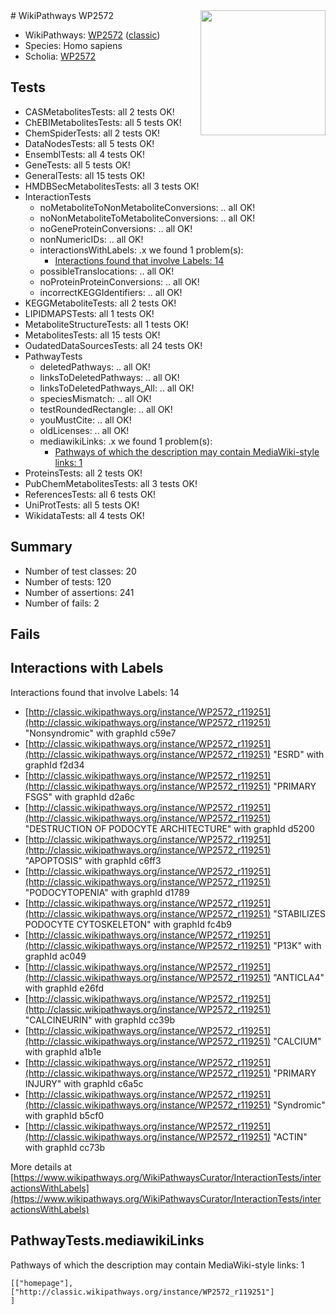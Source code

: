 <img style="float: right; width: 200px" src="https://upload.wikimedia.org/wikipedia/commons/thumb/8/83/Wplogo_with_text_500.png/640px-Wplogo_with_text_500.png" />
# WikiPathways WP2572

* WikiPathways: [WP2572](https://wikipathways.org/pathways/WP2572) ([classic](https://classic.wikipathways.org/instance/WP2572))
* Species: Homo sapiens
* Scholia: [WP2572](https://scholia.toolforge.org/wikipathways/WP2572)
## Tests
* CASMetabolitesTests: all 2 tests OK!
* ChEBIMetabolitesTests: all 5 tests OK!
* ChemSpiderTests: all 2 tests OK!
* DataNodesTests: all 5 tests OK!
* EnsemblTests: all 4 tests OK!
* GeneTests: all 5 tests OK!
* GeneralTests: all 15 tests OK!
* HMDBSecMetabolitesTests: all 3 tests OK!
* InteractionTests
    * noMetaboliteToNonMetaboliteConversions: .. all OK!
    * noNonMetaboliteToMetaboliteConversions: .. all OK!
    * noGeneProteinConversions: .. all OK!
    * nonNumericIDs: .. all OK!
    * interactionsWithLabels: .x we found 1 problem(s):
        * [Interactions found that involve Labels: 14](#fe97a8bc)
    * possibleTranslocations: .. all OK!
    * noProteinProteinConversions: .. all OK!
    * incorrectKEGGIdentifiers: .. all OK!
* KEGGMetaboliteTests: all 2 tests OK!
* LIPIDMAPSTests: all 1 tests OK!
* MetaboliteStructureTests: all 1 tests OK!
* MetabolitesTests: all 15 tests OK!
* OudatedDataSourcesTests: all 24 tests OK!
* PathwayTests
    * deletedPathways: .. all OK!
    * linksToDeletedPathways: .. all OK!
    * linksToDeletedPathways_All: .. all OK!
    * speciesMismatch: .. all OK!
    * testRoundedRectangle: .. all OK!
    * youMustCite: .. all OK!
    * oldLicenses: .. all OK!
    * mediawikiLinks: .x we found 1 problem(s):
        * [Pathways of which the description may contain MediaWiki-style links: 1](#da69cf45)
* ProteinsTests: all 2 tests OK!
* PubChemMetabolitesTests: all 3 tests OK!
* ReferencesTests: all 6 tests OK!
* UniProtTests: all 5 tests OK!
* WikidataTests: all 4 tests OK!


## Summary

* Number of test classes: 20
* Number of tests: 120
* Number of assertions: 241
* Number of fails: 2

## Fails

<a name="fe97a8bc" />

## Interactions with Labels

Interactions found that involve Labels: 14

* [http://classic.wikipathways.org/instance/WP2572_r119251](http://classic.wikipathways.org/instance/WP2572_r119251) "Nonsyndromic" with graphId c59e7
* [http://classic.wikipathways.org/instance/WP2572_r119251](http://classic.wikipathways.org/instance/WP2572_r119251) "ESRD" with graphId f2d34
* [http://classic.wikipathways.org/instance/WP2572_r119251](http://classic.wikipathways.org/instance/WP2572_r119251) "PRIMARY 
FSGS" with graphId d2a6c
* [http://classic.wikipathways.org/instance/WP2572_r119251](http://classic.wikipathways.org/instance/WP2572_r119251) "DESTRUCTION OF
PODOCYTE
ARCHITECTURE" with graphId d5200
* [http://classic.wikipathways.org/instance/WP2572_r119251](http://classic.wikipathways.org/instance/WP2572_r119251) "APOPTOSIS" with graphId c6ff3
* [http://classic.wikipathways.org/instance/WP2572_r119251](http://classic.wikipathways.org/instance/WP2572_r119251) "PODOCYTOPENIA" with graphId d1789
* [http://classic.wikipathways.org/instance/WP2572_r119251](http://classic.wikipathways.org/instance/WP2572_r119251) "STABILIZES 
PODOCYTE
CYTOSKELETON" with graphId fc4b9
* [http://classic.wikipathways.org/instance/WP2572_r119251](http://classic.wikipathways.org/instance/WP2572_r119251) "P13K" with graphId ac049
* [http://classic.wikipathways.org/instance/WP2572_r119251](http://classic.wikipathways.org/instance/WP2572_r119251) "ANTICLA4" with graphId e26fd
* [http://classic.wikipathways.org/instance/WP2572_r119251](http://classic.wikipathways.org/instance/WP2572_r119251) "CALCINEURIN" with graphId cc39b
* [http://classic.wikipathways.org/instance/WP2572_r119251](http://classic.wikipathways.org/instance/WP2572_r119251) "CALCIUM" with graphId a1b1e
* [http://classic.wikipathways.org/instance/WP2572_r119251](http://classic.wikipathways.org/instance/WP2572_r119251) "PRIMARY 
INJURY" with graphId c6a5c
* [http://classic.wikipathways.org/instance/WP2572_r119251](http://classic.wikipathways.org/instance/WP2572_r119251) "Syndromic" with graphId b5cf0
* [http://classic.wikipathways.org/instance/WP2572_r119251](http://classic.wikipathways.org/instance/WP2572_r119251) "ACTIN" with graphId cc73b


More details at [https://www.wikipathways.org/WikiPathwaysCurator/InteractionTests/interactionsWithLabels](https://www.wikipathways.org/WikiPathwaysCurator/InteractionTests/interactionsWithLabels)

<a name="da69cf45" />

## PathwayTests.mediawikiLinks

Pathways of which the description may contain MediaWiki-style links: 1
```
[["homepage"],
["http://classic.wikipathways.org/instance/WP2572_r119251"]
]
```

